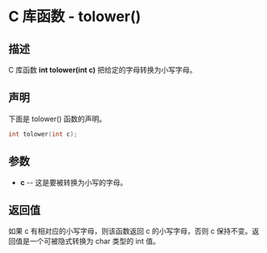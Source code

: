 # C 库函数 - tolower()

## 描述

C 库函数 **int tolower(int c)** 把给定的字母转换为小写字母。

## 声明

下面是 tolower() 函数的声明。

```c
int tolower(int c);
```

## 参数

- **c** --  这是要被转换为小写的字母。

## 返回值

如果 c 有相对应的小写字母，则该函数返回 c 的小写字母，否则 c 保持不变。返回值是一个可被隐式转换为 char 类型的 int 值。